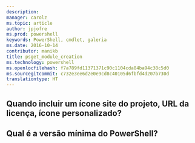 ```yaml
---
description: 
manager: carolz
ms.topic: article
author: jpjofre
ms.prod: powershell
keywords: PowerShell, cmdlet, galeria
ms.date: 2016-10-14
contributor: manikb
title: psget_module_creation
ms.technology: powershell
ms.openlocfilehash: f7a789fd11371371c90c1104cda84ba94c38c5d0
ms.sourcegitcommit: c732e3ee6d2e0e9cd8c40105d6fbfd4d207b730d
translationtype: HT
---
```

## <a name="when-to-include-a-project-site-license-url-custom-icon"></a>Quando incluir um ícone site do projeto, URL da licença, ícone personalizado?


## <a name="what-is-minimum-powershell-version"></a>Qual é a versão mínima do PowerShell?

